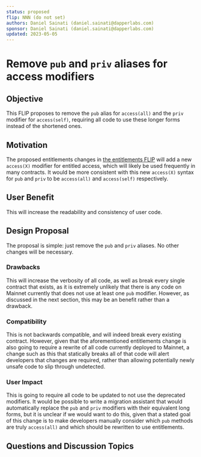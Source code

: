 ```yaml
---
status: proposed 
flip: NNN (do not set)
authors: Daniel Sainati (daniel.sainati@dapperlabs.com)
sponsor: Daniel Sainati (daniel.sainati@dapperlabs.com)
updated: 2023-05-05 
---
```


# Remove `pub` and `priv` aliases for access modifiers

## Objective

This FLIP proposes to remove the `pub` alias for `access(all)` and the `priv`
modifier for `access(self)`, requiring all code to use these longer forms instead
of the shortened ones. 

## Motivation

The proposed entitlements changes in [the entitlements FLIP](https://github.com/onflow/flips/pull/54) 
will add a new `access(X)` modifier for entitled access, which will likely be used frequently 
in many contracts. It would be more consistent with this new `access(X)` syntax for `pub`
and `priv` to be `access(all)` and `access(self)` respectively. 

## User Benefit

This will increase the readability and consistency of user code. 

## Design Proposal

The proposal is simple: just remove the `pub` and `priv` aliases. No other
changes will be necessary. 

### Drawbacks

This will increase the verbosity of all code, as well as break every single contract
that exists, as it is extremely unlikely that there is any code on Mainnet currently that 
does not use at least one `pub` modifier. However, as discussed in the next section, this may be
an benefit rather than a drawback. 

### Compatibility

This is not backwards compatible, and will indeed break every existing contract. However, 
given that the aforementioned entitlements change is also going to require a rewrite of all
code currently deployed to Mainnet, a change such as this that statically breaks all of that code
will alert developers that changes are required, rather than allowing potentially newly unsafe
code to slip through undetected. 

### User Impact

This is going to require all code to be updated to not use the deprecated modifiers. It would 
be possible to write a migration assistant that would automatically replace the `pub` and `priv`
modifiers with their equivalent long forms, but it is unclear if we would want to do this, given
that a stated goal of this change is to make developers manually consider which `pub` methods are
truly `access(all)` and which should be rewritten to use entitlements. 

## Questions and Discussion Topics
